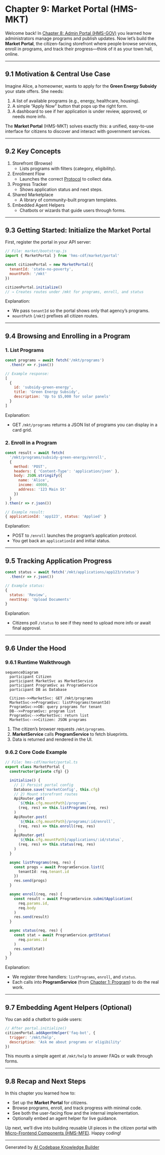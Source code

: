 # Chapter 9: Market Portal (HMS-MKT)

Welcome back! In [Chapter 8: Admin Portal (HMS-GOV)](08_admin_portal__hms_gov__.md) you learned how administrators manage programs and publish updates. Now let’s build the **Market Portal**, the citizen-facing storefront where people browse services, enroll in programs, and track their progress—think of it as your town hall, online.

---

## 9.1 Motivation & Central Use Case

Imagine Alice, a homeowner, wants to apply for the **Green Energy Subsidy** your state offers. She needs:

1. A list of available programs (e.g., energy, healthcare, housing).  
2. A simple “Apply Now” button that pops up the right form.  
3. A dashboard to see if her application is under review, approved, or needs more info.

The **Market Portal** (HMS-MKT) solves exactly this: a unified, easy-to-use interface for citizens to discover and interact with government services.

---

## 9.2 Key Concepts

1. Storefront (Browse)  
   - Lists programs with filters (category, eligibility).  
2. Enrollment Flow  
   - Launches the correct [Protocol](02_protocol__core_protocol__.md) to collect data.  
3. Progress Tracker  
   - Shows application status and next steps.  
4. Shared Marketplace  
   - A library of community-built program templates.  
5. Embedded Agent Helpers  
   - Chatbots or wizards that guide users through forms.

---

## 9.3 Getting Started: Initialize the Market Portal

First, register the portal in your API server:

```js
// File: market/bootstrap.js
import { MarketPortal } from 'hms-cdf/market/portal'

const citizenPortal = new MarketPortal({
  tenantId: 'state-no-poverty',
  mountPath: '/mkt'
})

citizenPortal.initialize()
// → Creates routes under /mkt for programs, enroll, and status
```

Explanation:  
- We pass `tenantId` so the portal shows only that agency’s programs.  
- `mountPath` (`/mkt`) prefixes all citizen routes.

---

## 9.4 Browsing and Enrolling in a Program

### 1. List Programs

```js
const programs = await fetch('/mkt/programs')
  .then(r => r.json())

// Example response:
[
  {
    id: 'subsidy-green-energy',
    title: 'Green Energy Subsidy',
    description: 'Up to $5,000 for solar panels'
  }
]
```

Explanation:  
- GET `/mkt/programs` returns a JSON list of programs you can display in a card grid.

### 2. Enroll in a Program

```js
const result = await fetch(
  '/mkt/programs/subsidy-green-energy/enroll',
  {
    method: 'POST',
    headers: { 'Content-Type': 'application/json' },
    body: JSON.stringify({
      name: 'Alice',
      income: 40000,
      address: '123 Main St'
    })
  }
).then(r => r.json())

// Example result:
{ applicationId: 'app123', status: 'Applied' }
```

Explanation:  
- POST to `/enroll` launches the program’s application protocol.  
- You get back an `applicationId` and initial status.

---

## 9.5 Tracking Application Progress

```js
const status = await fetch('/mkt/applications/app123/status')
  .then(r => r.json())

// Example status:
{
  status: 'Review',
  nextStep: 'Upload Documents'
}
```

Explanation:  
- Citizens poll `/status` to see if they need to upload more info or await final approval.

---

## 9.6 Under the Hood

### 9.6.1 Runtime Walkthrough

```mermaid
sequenceDiagram
  participant Citizen
  participant MarketSvc as MarketService
  participant ProgramSvc as ProgramService
  participant DB as Database

  Citizen->>MarketSvc: GET /mkt/programs
  MarketSvc->>ProgramSvc: listPrograms(tenantId)
  ProgramSvc->>DB: query programs for tenant
  DB-->>ProgramSvc: program list
  ProgramSvc-->>MarketSvc: return list
  MarketSvc-->>Citizen: JSON programs
```

1. The citizen’s browser requests `/mkt/programs`.  
2. **MarketService** calls **ProgramService** to fetch blueprints.  
3. Data is returned and rendered in the UI.

### 9.6.2 Core Code Example

```ts
// File: hms-cdf/market/portal.ts
export class MarketPortal {
  constructor(private cfg) {}

  initialize() {
    // 1) Persist portal config
    Database.save('marketConfig', this.cfg)
    // 2) Mount storefront routes
    ApiRouter.get(
      `${this.cfg.mountPath}/programs`,
      (req, res) => this.listPrograms(req, res)
    )
    ApiRouter.post(
      `${this.cfg.mountPath}/programs/:id/enroll`,
      (req, res) => this.enroll(req, res)
    )
    ApiRouter.get(
      `${this.cfg.mountPath}/applications/:id/status`,
      (req, res) => this.status(req, res)
    )
  }

  async listPrograms(req, res) {
    const progs = await ProgramService.list({
      tenantId: req.tenant.id
    })
    res.send(progs)
  }

  async enroll(req, res) {
    const result = await ProgramService.submitApplication(
      req.params.id,
      req.body
    )
    res.send(result)
  }

  async status(req, res) {
    const stat = await ProgramService.getStatus(
      req.params.id
    )
    res.send(stat)
  }
}
```

Explanation:  
- We register three handlers: `listPrograms`, `enroll`, and `status`.  
- Each calls into **ProgramService** (from [Chapter 1: Program](01_program__core_program__.md)) to do the real work.

---

## 9.7 Embedding Agent Helpers (Optional)

You can add a chatbot to guide users:

```js
// After portal.initialize()
citizenPortal.addAgentHelper('faq-bot', {
  trigger: '/mkt/help',
  description: 'Ask me about programs or eligibility'
})
```

This mounts a simple agent at `/mkt/help` to answer FAQs or walk through forms.

---

## 9.8 Recap and Next Steps

In this chapter you learned how to:

- Set up the **Market Portal** for citizens.  
- Browse programs, enroll, and track progress with minimal code.  
- See both the user-facing flow and the internal implementation.  
- Optionally embed an agent helper for live guidance.

Up next, we’ll dive into building reusable UI pieces in the citizen portal with [Micro-Frontend Components (HMS-MFE)](10_micro_frontend_components__hms_mfe__.md). Happy coding!

---

Generated by [AI Codebase Knowledge Builder](https://github.com/The-Pocket/Tutorial-Codebase-Knowledge)